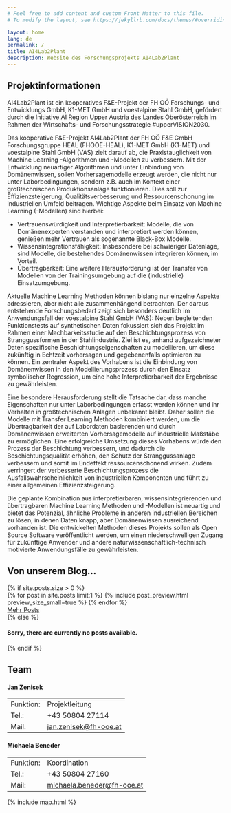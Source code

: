 ```yaml
---
# Feel free to add content and custom Front Matter to this file.
# To modify the layout, see https://jekyllrb.com/docs/themes/#overriding-theme-defaults

layout: home
lang: de
permalink: /
title: AI4Lab2Plant
description: Website des Forschungsprojekts AI4Lab2Plant
---
```


<section class="background-light pad" id="info">
    <div class="container text-justify">
        <h1>Projektinformationen</h1>
        <div class="row">
            <div class="col-lg-12 col-md-12">
                <p class="text-justify">
                    AI4Lab2Plant ist ein kooperatives F&E-Projekt der FH OÖ Forschungs- und Entwicklungs GmbH, K1-MET GmbH und voestalpine Stahl GmbH, gefördert durch die Initiative AI Region Upper Austria des Landes Oberösterreich im Rahmen der Wirtschafts- und Forschungsstrategie #upperVISION2030.
                </p>
                <p class="text-justify">
                Das kooperative F&E-Projekt AI4Lab2Plant der FH OÖ F&E GmbH Forschungsgruppe HEAL (FHOOE-HEAL), K1-MET GmbH (K1-MET) und voestalpine Stahl GmbH (VAS) zielt darauf ab, die Praxistauglichkeit von Machine Learning -Algorithmen und -Modellen zu verbessern. Mit der Entwicklung neuartiger Algorithmen und unter Einbindung von Domänenwissen, sollen Vorhersagemodelle erzeugt werden, die nicht nur unter Laborbedingungen, sondern z.B. auch im Kontext einer großtechnischen Produktionsanlage funktionieren. Dies soll zur Effizienzsteigerung, Qualitätsverbesserung und Ressourcenschonung im industriellen Umfeld beitragen. Wichtige Aspekte beim Einsatz von Machine Learning (-Modellen) sind hierbei:
                <ul>
                <li>Vertrauenswürdigkeit und Interpretierbarkeit: Modelle, die von Domänenexperten verstanden und interpretiert werden können, genießen mehr Vertrauen als sogenannte Black-Box Modelle.</li>
                <li>Wissensintegrationsfähigkeit: Insbesondere bei schwieriger Datenlage, sind Modelle, die bestehendes Domänenwissen integrieren können, im Vorteil.</li>
                <li>Übertragbarkeit: Eine weitere Herausforderung ist der Transfer von Modellen von der Trainingsumgebung auf die (industrielle) Einsatzumgebung.</li>
                </ul>
                </p>
                <p class="text-justify">
                Aktuelle Machine Learning Methoden können bislang nur einzelne Aspekte adressieren, aber nicht alle zusammenhängend betrachten. Der daraus entstehende Forschungsbedarf zeigt sich besonders deutlich im Anwendungsfall der voestalpine Stahl GmbH (VAS): Neben begleitenden Funktionstests auf synthetischen Daten fokussiert sich das Projekt im Rahmen einer Machbarkeitsstudie auf den Beschichtungsprozess von Stranggussformen in der Stahlindustrie. Ziel ist es, anhand aufgezeichneter Daten spezifische Beschichtungseigenschaften zu modellieren, um diese zukünftig in Echtzeit vorhersagen und gegebenenfalls optimieren zu können. Ein zentraler Aspekt des Vorhabens ist die Einbindung von Domänenwissen in den Modellierungsprozess durch den Einsatz symbolischer Regression, um eine hohe Interpretierbarkeit der Ergebnisse zu gewährleisten.
                </p>
                <p class="text-justify">
                Eine besondere Herausforderung stellt die Tatsache dar, dass manche Eigenschaften nur unter Laborbedingungen erfasst werden können und ihr Verhalten in großtechnischen Anlagen unbekannt bleibt. Daher sollen die Modelle mit Transfer Learning Methoden kombiniert werden, um die Übertragbarkeit der auf Labordaten basierenden und durch Domänenwissen erweiterten Vorhersagemodelle auf industrielle Maßstäbe zu ermöglichen. Eine erfolgreiche Umsetzung dieses Vorhabens würde den Prozess der Beschichtung verbessern, und dadurch die Beschichtungsqualität erhöhen, den Schutz der Stranggussanlage verbessern und somit im Endeffekt ressourcenschonend wirken. Zudem verringert der verbesserte Beschichtungsprozess die Ausfallswahrscheinlichkeit von industriellen Komponenten und führt zu einer allgemeinen Effizienzsteigerung.
                </p>
                <p class="text-justify">
                Die geplante Kombination aus interpretierbaren, wissensintegrierenden und übertragbaren Machine Learning Methoden und -Modellen ist neuartig und bietet das Potenzial, ähnliche Probleme in anderen industriellen Bereichen zu lösen, in denen Daten knapp, aber Domänenwissen ausreichend vorhanden ist. Die entwickelten Methoden dieses Projekts sollen als Open Source Software veröffentlicht werden, um einen niederschwelligen Zugang für zukünftige Anwender und andere naturwissenschaftlich-technisch motivierte Anwendungsfälle zu gewährleisten.
                </p>
            </div>
        </div>
    </div>
</section>

<section class="background-dark pad" id="blog">
    <div class="container">
        <h1>Von unserem Blog...</h1>
        {% if site.posts.size > 0 %}
        <div class="row">
            <div class="col-lg-12 col-md-12">
                {% for post in site.posts limit:1 %}
                    {% include post_preview.html preview_size_small=true %}
                {% endfor %}
            </div>
        </div>
        <div class="row">
            <div class="col-lg-12 text-right">
                <a href="/blog" id="btn-blog" class="btn btn-xl btn-slim-primary blog-button">Mehr Posts</a>
            </div>
        </div>
        {% else %}
        <div class="row"><div class="col-lg-12"><h4>Sorry, there are currently no posts available.</h4></div></div>
        {% endif %}
    </div>
</section>

<section class="background-light pad" id="team">
    <div class="container text-justify">
        <h1>Team</h1>
        <div class="row contact-info">
            <div class="col-lg-6 col-md-12">
                <h4>Jan Zenisek</h4>
                <table class="contact-table">
                    <tr><td>Funktion:</td><td>Projektleitung</td></tr>
                    <tr><td>Tel.:</td><td>+43 50804 27114</td></tr>                  
                    <tr><td>Mail:</td><td><a href="mailto:jan.zenisek@fh-ooe.at">jan.zenisek@fh-ooe.at</a></td></tr>
                </table>
            </div>
            <div class="col-lg-6 col-md-12">
                <h4>Michaela Beneder</h4>
                <table class="contact-table">
                    <tr><td>Funktion:</td><td>Koordination</td></tr>
                    <tr><td>Tel.:</td><td>+43 50804 27160</td></tr>                    
                    <tr><td>Mail:</td><td><a href="mailto:michaela.beneder@fh-ooe.at">michaela.beneder@fh-ooe.at</a></td></tr>
                </table>
            </div>
        </div>
    </div>
</section>


{% include map.html %}

[ffg]: https://www.ffg.at/AI-Region-UpperAustria
[uv]: https://www.uppervision.at/
